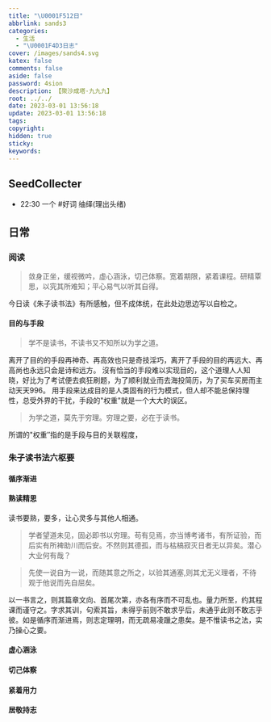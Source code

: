 ```yaml
---
title: "\U0001F512日"
abbrlink: sands3
categories:
  - 生活
  - "\U0001F4D3日志"
cover: /images/sands4.svg
katex: false
comments: false
aside: false
password: 4sion
description: 【聚沙成塔·九九九】
root: ../../
date: 2023-03-01 13:56:18
update: 2023-03-01 13:56:18
tags:
copyright:
hidden: true
sticky:
keywords:
---
```


## SeedCollecter
- 22:30 一个 #好词 䌷绎(理出头绪)


## 日常
### 阅读
> 敛身正坐，缓视微吟，虛心涵泳，切己体察。宽着期限，紧着课程。研精覃思，以究其所难知；平心易气以听其自得。

今日读《朱子读书法》有所感触，但不成体统，在此处边思边写以自检之。


#### 目的与手段
> 学不是读书，不读书又不知所以为学之道。

离开了目的的手段再神奇、再高效也只是奇技淫巧，离开了手段的目的再远大、再高尚也永远只会是诗和远方。
沒有恰当的手段难以实现目的，这个道理人人知晓，好比为了考试便去疯狂刷题，为了顺利就业而去海投简历，为了买车买房而主动天天996。
用手段来达成目的是人类固有的行为模式，但人却不能总保持理性，总受外界的干扰，手段的"权重"就是一个大大的误区。
> 为学之道，莫先于穷理。穷理之要，必在于读书。

所谓的"权重″指的是手段与目的关联程度，
### 朱子读书法六枢要
#### 循序渐进

#### 熟读精思
读书要熟，要多，让心灵多与其他人相通。
> 学者望道未见，固必即书以穷理。苟有见焉，亦当博考诸书，有所证验，而后实有所裨助川而后安。不然则其德孤，而与枯槁寂灭日者无以异矣。潜心大业何有哉？

> 先使一说自为一说，而随其意之所之，以验其通塞,则其尤无义理者，不待观于他说而先自屈矣。


以一书言之，则其篇章文向、首尾次第，亦各有序而不可乱也。量力所至，约其程课而谨守之。字求其训，句索其旨，未得乎前则不敢求乎后，未通乎此则不敢志乎彼。如是循序而渐进焉，则志定理明，而无疏易凌躐之患矣。是不惟读书之法，实乃操心之要。

#### 虚心涵泳

#### 切己体察

#### 紧着用力

#### 居敬持志